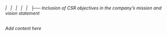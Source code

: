 ###### |   |   |   |   |   ├── Inclusion of CSR objectives in the company’s mission and vision statement

*Add content here*